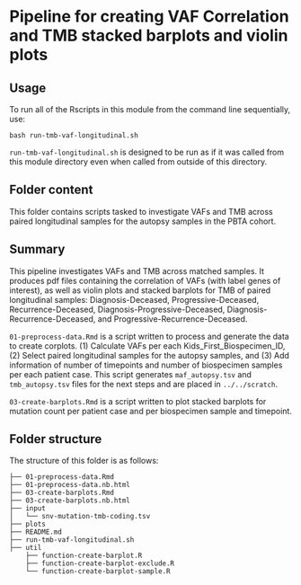 # Pipeline for creating VAF Correlation and TMB stacked barplots and violin plots

## Usage

To run all of the Rscripts in this module from the command line sequentially, use:

```
bash run-tmb-vaf-longitudinal.sh
```

`run-tmb-vaf-longitudinal.sh` is designed to be run as if it was called from this module directory even when called from outside of this directory.

## Folder content

This folder contains scripts tasked to investigate VAFs and TMB across paired longitudinal samples for the autopsy samples in the PBTA cohort.

## Summary 
This pipeline investigates VAFs and TMB across matched samples. It produces pdf files containing the correlation of VAFs (with label genes of interest), as well as violin plots and stacked barplots for TMB of paired longitudinal samples: Diagnosis-Deceased, Progressive-Deceased, Recurrence-Deceased, Diagnosis-Progressive-Deceased, Diagnosis-Recurrence-Deceased, and Progressive-Recurrence-Deceased.

`01-preprocess-data.Rmd` is a script written to process and generate the data to create corplots. (1) Calculate VAFs per each Kids_First_Biospecimen_ID, (2) Select paired longitudinal samples for the autopsy samples, and (3) Add information of number of timepoints and number of biospecimen samples per each patient case. This script generates `maf_autopsy.tsv` and `tmb_autopsy.tsv` files for the next steps and are placed in `../../scratch`.

`03-create-barplots.Rmd` is a script written to plot stacked barplots for mutation count per patient case and per biospecimen sample and timepoint.

## Folder structure 

The structure of this folder is as follows:

```
├── 01-preprocess-data.Rmd
├── 01-preprocess-data.nb.html
├── 03-create-barplots.Rmd
├── 03-create-barplots.nb.html
├── input
│   └── snv-mutation-tmb-coding.tsv
├── plots
├── README.md
├── run-tmb-vaf-longitudinal.sh
├── util
    ├── function-create-barplot.R
    ├── function-create-barplot-exclude.R
    └── function-create-barplot-sample.R
```
